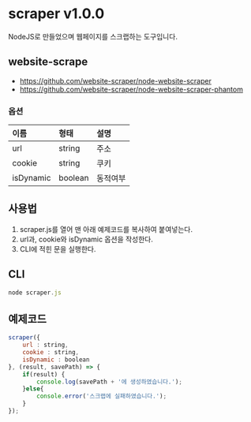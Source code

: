 # scraper v1.0.0
NodeJS로 만들었으며 웹페이지를 스크랩하는 도구입니다.

## website-scrape
- <https://github.com/website-scraper/node-website-scraper>
- <https://github.com/website-scraper/node-website-scraper-phantom>

### 옵션

이름 | 형태 | 설명
| :-- | :-- | :-- |
url | string | 주소
cookie | string | 쿠키
isDynamic | boolean | 동적여부

## 사용법
1. scraper.js를 열어 맨 아래 예제코드를 복사하여 붙여넣는다.
2. url과, cookie와 isDynamic 옵션을 작성한다.
3. CLI에 적힌 문을 실행한다.

## CLI
````javascript
node scraper.js
````

## 예제코드
````javascript
scraper({
	url : string,
	cookie : string,
	isDynamic : boolean
}, (result, savePath) => {
	if(result) {
		console.log(savePath + '에 생성하였습니다.');
	}else{
		console.error('스크랩에 실패하였습니다.');
	}
});
````